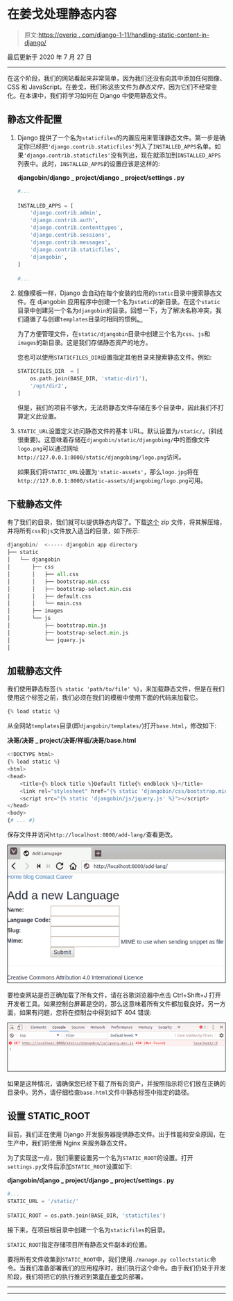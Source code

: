 # 在姜戈处理静态内容

> 原文:[https://overiq . com/django-1-11/handling-static-content-in-django/](https://overiq.com/django-1-11/handling-static-content-in-django/)

最后更新于 2020 年 7 月 27 日

* * *

在这个阶段，我们的网站看起来非常简单，因为我们还没有向其中添加任何图像、CSS 和 JavaScript。在姜戈，我们称这些文件为*静态文件*，因为它们不经常变化。在本课中，我们将学习如何在 Django 中使用静态文件。

## 静态文件配置

1.  Django 提供了一个名为`staticfiles`的内置应用来管理静态文件。第一步是确定你已经把`'django.contrib.staticfiles'`列入了`INSTALLED_APPS`名单。如果`'django.contrib.staticfiles'`没有列出，现在就添加到`INSTALLED_APPS`列表中。此时，`INSTALLED_APPS`的设置应该是这样的:

    **djangobin/django _ project/django _ project/settings . py**

    ```py
    #...

    INSTALLED_APPS = [
        'django.contrib.admin',
        'django.contrib.auth',
        'django.contrib.contenttypes',
        'django.contrib.sessions',
        'django.contrib.messages',
        'django.contrib.staticfiles',
        'djangobin',        
    ]

    #...

    ```

2.  就像模板一样，Django 会自动在每个安装的应用的`static`目录中搜索静态文件。在 djangobin 应用程序中创建一个名为`static`的新目录。在这个`static`目录中创建另一个名为`djangobin`的目录。回想一下，为了解决名称冲突，我们遵循了与创建`templates`目录时相同的惯例[。](/django-1-11/basics-of-django-templates/#where-to-store-django-templates)

    为了方便管理文件，在`static/djangobin`目录中创建三个名为`css`、`js`和`images`的新目录。这是我们存储静态资产的地方。

    您也可以使用`STATICFILES_DIR`设置指定其他目录来搜索静态文件。例如:

    ```py
    STATICFILES_DIR  = [
        os.path.join(BASE_DIR, 'static-dir1'),
        '/opt/dir2',
    ]

    ```

    但是，我们的项目不够大，无法将静态文件存储在多个目录中，因此我们不打算定义此设置。

3.  `STATIC_URL`设置定义访问静态文件的基本 URL。默认设置为`/static/`。(斜线很重要)。这意味着存储在`djangobin/static/djangobimg/`中的图像文件`logo.png`可以通过网址`http://127.0.0.1:8000/static/djangobimg/logo.png`访问。

    如果我们将`STATIC_URL`设置为`'static-assets'`，那么`logo.jpg`将在`http://127.0.0.1:8000/static-assets/djangobimg/logo.png`可用。

## 下载静态文件

有了我们的目录，我们就可以提供静态内容了。下载[这个](/media/uploads/2018/5/29/static-assets.tar.gz) zip 文件，将其解压缩，并将所有`css`和`js`文件放入适当的目录，如下所示:

```py
djangobin/  <----- djangobin app directory
├── static
│   └── djangobin
│       ├── css
│       │   ├── all.css
│       │   ├── bootstrap.min.css
│       │   ├── bootstrap-select.min.css
│       │   ├── default.css
│       │   └── main.css
│       ├── images
│       └── js
│           ├── bootstrap.min.js
│           ├── bootstrap-select.min.js
│           └── jquery.js
│

```

## 加载静态文件

我们使用静态标签`{% static 'path/to/file' %}`，来加载静态文件，但是在我们使用这个标签之前，我们必须在我们的模板中使用下面的代码来加载它。

```py
{% load static %}

```

从全网站`templates`目录(即`djangobin/templates/`)打开`base.html`，修改如下:

**决哥/决哥 _ project/决哥/样板/决哥/base.html**

```py
<!DOCTYPE html>
{% load static %}
<html>
<head>
    <title>{% block title %}Default Title{% endblock %}</title>
    <link rel="stylesheet" href="{% static 'djangobin/css/bootstrap.min.css' %}">
    <script src="{% static 'djangobin/js/jquery.js' %}"></script>
</head>
<body>
{# ... #}

```

保存文件并访问`http://localhost:8000/add-lang/`查看更改。

![](img/caa9a83a29a146da6caa9a2fbff7c6f3.png)

要检查网站是否正确加载了所有文件，请在谷歌浏览器中点击 Ctrl+Shift+J 打开开发者工具。如果控制台屏幕是空的，那么这意味着所有文件都加载良好。另一方面，如果有问题，您将在控制台中得到如下 404 错误:

![](img/7ac6f17f583fb90efe0557fefc4ab1c9.png)

如果是这种情况，请确保您已经下载了所有的资产，并按照指示将它们放在正确的目录中。另外，请仔细检查`base.html`文件中静态标签中指定的路径。

## 设置 STATIC_ROOT

目前，我们正在使用 Django 开发服务器提供静态文件。出于性能和安全原因，在生产中，我们将使用 Nginx 来服务静态文件。

为了实现这一点，我们需要设置另一个名为`STATIC_ROOT`的设置。打开`settings.py`文件后添加`STATIC_ROOT`设置如下:

**djangobin/django _ project/django _ project/settings . py**

```py
#...
STATIC_URL = '/static/'

STATIC_ROOT = os.path.join(BASE_DIR, 'staticfiles')

```

接下来，在项目根目录中创建一个名为`staticfiles`的目录。

`STATIC_ROOT`指定存储项目所有静态文件副本的位置。

要将所有文件收集到`STATIC_ROOT`中，我们使用`./manage.py collectstatic`命令。当我们准备部署我们的应用程序时，我们执行这个命令。由于我们仍处于开发阶段，我们将把它的执行推迟到第[章在姜戈](/django-1-11/deploying-django-project-to-digitalocean/)的部署。

* * *

* * *